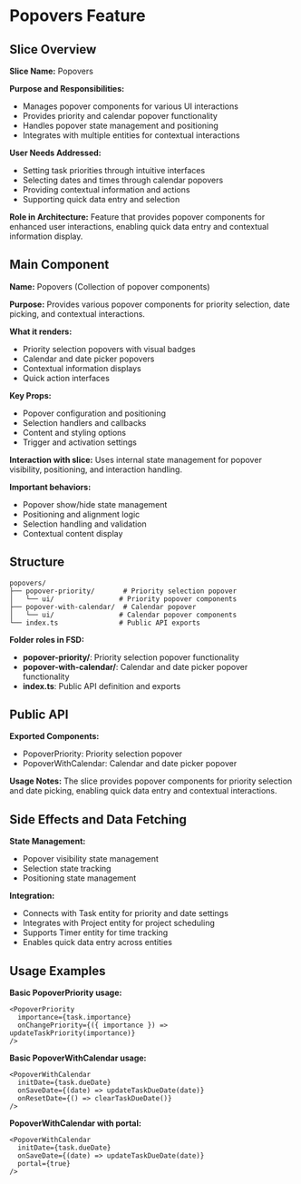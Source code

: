# Popovers Feature

## Slice Overview

**Slice Name:** Popovers

**Purpose and Responsibilities:**

- Manages popover components for various UI interactions
- Provides priority and calendar popover functionality
- Handles popover state management and positioning
- Integrates with multiple entities for contextual interactions

**User Needs Addressed:**

- Setting task priorities through intuitive interfaces
- Selecting dates and times through calendar popovers
- Providing contextual information and actions
- Supporting quick data entry and selection

**Role in Architecture:**
Feature that provides popover components for enhanced user interactions, enabling quick data entry and contextual information display.

## Main Component

**Name:** Popovers (Collection of popover components)

**Purpose:** Provides various popover components for priority selection, date picking, and contextual interactions.

**What it renders:**

- Priority selection popovers with visual badges
- Calendar and date picker popovers
- Contextual information displays
- Quick action interfaces

**Key Props:**

- Popover configuration and positioning
- Selection handlers and callbacks
- Content and styling options
- Trigger and activation settings

**Interaction with slice:**
Uses internal state management for popover visibility, positioning, and interaction handling.

**Important behaviors:**

- Popover show/hide state management
- Positioning and alignment logic
- Selection handling and validation
- Contextual content display

## Structure

```
popovers/
├── popover-priority/       # Priority selection popover
│   └── ui/                # Priority popover components
├── popover-with-calendar/  # Calendar popover
│   └── ui/                # Calendar popover components
└── index.ts               # Public API exports
```

**Folder roles in FSD:**

- **popover-priority/**: Priority selection popover functionality
- **popover-with-calendar/**: Calendar and date picker popover functionality
- **index.ts**: Public API definition and exports

## Public API

**Exported Components:**

- PopoverPriority: Priority selection popover
- PopoverWithCalendar: Calendar and date picker popover

**Usage Notes:**
The slice provides popover components for priority selection and date picking, enabling quick data entry and contextual interactions.

## Side Effects and Data Fetching

**State Management:**

- Popover visibility state management
- Selection state tracking
- Positioning state management

**Integration:**

- Connects with Task entity for priority and date settings
- Integrates with Project entity for project scheduling
- Supports Timer entity for time tracking
- Enables quick data entry across entities

## Usage Examples

**Basic PopoverPriority usage:**

```tsx
<PopoverPriority
  importance={task.importance}
  onChangePriority={({ importance }) => updateTaskPriority(importance)}
/>
```

**Basic PopoverWithCalendar usage:**

```tsx
<PopoverWithCalendar
  initDate={task.dueDate}
  onSaveDate={(date) => updateTaskDueDate(date)}
  onResetDate={() => clearTaskDueDate()}
/>
```

**PopoverWithCalendar with portal:**

```tsx
<PopoverWithCalendar
  initDate={task.dueDate}
  onSaveDate={(date) => updateTaskDueDate(date)}
  portal={true}
/>
```
